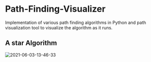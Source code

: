 # Path-Finding-Visualizer
Implementation of various path finding algorithms in Python and path visualization tool to visualize the algorithm as it runs.


## A star Algorithm
![2021-06-03-13-46-33](https://user-images.githubusercontent.com/53933590/120613311-bf052280-c473-11eb-9ad5-ebe276b05fac.gif)
